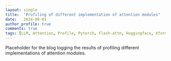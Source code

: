 ```yaml
---
layout: single
title:  "Profiling of different implementation of attention modules"
date:   2024-08-01
author_profile: true
comments: true
tags: [LLM, Attention, Profile, Pytorch, Flash-attn, Huggingface, Xformers]
---
```


Placeholder for the blog logging the results of profiling different implementations of attention modules.